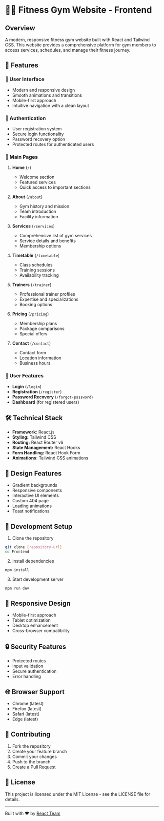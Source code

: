 # 🏋️‍♂️ Fitness Gym Website - Frontend

## Overview
A modern, responsive fitness gym website built with React and Tailwind CSS. This website provides a comprehensive platform for gym members to access services, schedules, and manage their fitness journey.

## 🚀 Features

### 📱 User Interface
- Modern and responsive design
- Smooth animations and transitions
- Mobile-first approach
- Intuitive navigation with a clean layout

### 🔐 Authentication
- User registration system
- Secure login functionality
- Password recovery option
- Protected routes for authenticated users

### 📄 Main Pages
1. **Home** (`/`)
   - Welcome section
   - Featured services
   - Quick access to important sections

2. **About** (`/about`)
   - Gym history and mission
   - Team introduction
   - Facility information

3. **Services** (`/services`)
   - Comprehensive list of gym services
   - Service details and benefits
   - Membership options

4. **Timetable** (`/timetable`)
   - Class schedules
   - Training sessions
   - Availability tracking

5. **Trainers** (`/trainer`)
   - Professional trainer profiles
   - Expertise and specializations
   - Booking options

6. **Pricing** (`/pricing`)
   - Membership plans
   - Package comparisons
   - Special offers

7. **Contact** (`/contact`)
   - Contact form
   - Location information
   - Business hours

### 👤 User Features
- **Login** (`/login`)
- **Registration** (`/register`)
- **Password Recovery** (`/forgot-password`)
- **Dashboard** (for registered users)

## 🛠️ Technical Stack

- **Framework:** React.js
- **Styling:** Tailwind CSS
- **Routing:** React Router v6
- **State Management:** React Hooks
- **Form Handling:** React Hook Form
- **Animations:** Tailwind CSS animations

## 🎨 Design Features
- Gradient backgrounds
- Responsive components
- Interactive UI elements
- Custom 404 page
- Loading animations
- Toast notifications

## 🔧 Development Setup

1. Clone the repository
```bash
git clone [repository-url]
cd Frontend
```

2. Install dependencies
```bash
npm install
```

3. Start development server
```bash
npm run dev
```

## 📱 Responsive Design
- Mobile-first approach
- Tablet optimization
- Desktop enhancement
- Cross-browser compatibility

## 🔒 Security Features
- Protected routes
- Input validation
- Secure authentication
- Error handling

## 🌐 Browser Support
- Chrome (latest)
- Firefox (latest)
- Safari (latest)
- Edge (latest)

## 📝 Contributing
1. Fork the repository
2. Create your feature branch
3. Commit your changes
4. Push to the branch
5. Create a Pull Request

## 📄 License
This project is licensed under the MIT License - see the LICENSE file for details.

---
Built with ❤️ by [React Team](https://github.com/Reyanshrai/Project_React)